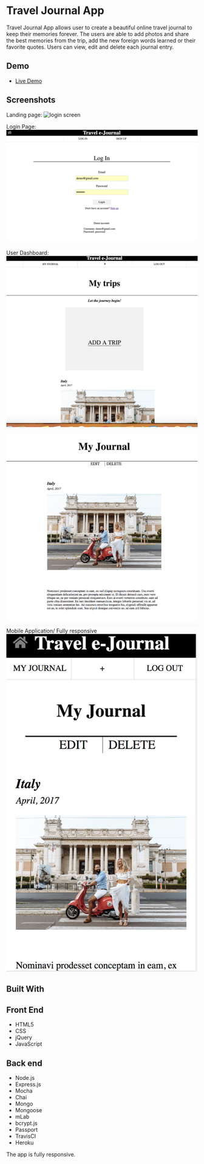# Travel Journal App

Travel Journal App allows user to create a beautiful online travel journal to 
keep their memories forever. The users are able to add photos and share the best memories from the trip,
add the new foreign words learned or their favorite quotes. Users can view, edit and delete each journal
entry.

## Demo
- [Live Demo](https://travel-journal-app.herokuapp.com/)

## Screenshots

Landing page:
![login screen](screenshots/1.png)

Login Page:
![login page](screenshots/3.png)

User Dashboard:
![user dashboard](screenshots/5.png)

![Entry](screenshots/6.png)
Mobile Application/ Fully responsive
![venues page](screenshots/7.png)

## Built With
## Front End 

- HTML5
- CSS
- jQuery
- JavaScript
## Back end

- Node.js
- Express.js
- Mocha
- Chai
- Mongo
- Mongoose
- mLab
- bcrypt.js
- Passport
- TravisCI
- Heroku

The app is fully responsive.


